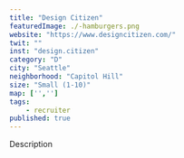 ```yaml
---
title: "Design Citizen"
featuredImage: ./-hamburgers.png
website: "https://www.designcitizen.com/"
twit: ""
inst: "design.citizen"
category: "D"
city: "Seattle"
neighborhood: "Capitol Hill"
size: "Small (1-10)"
map: ['','']
tags:
    - recruiter
published: true
---
```


Description
